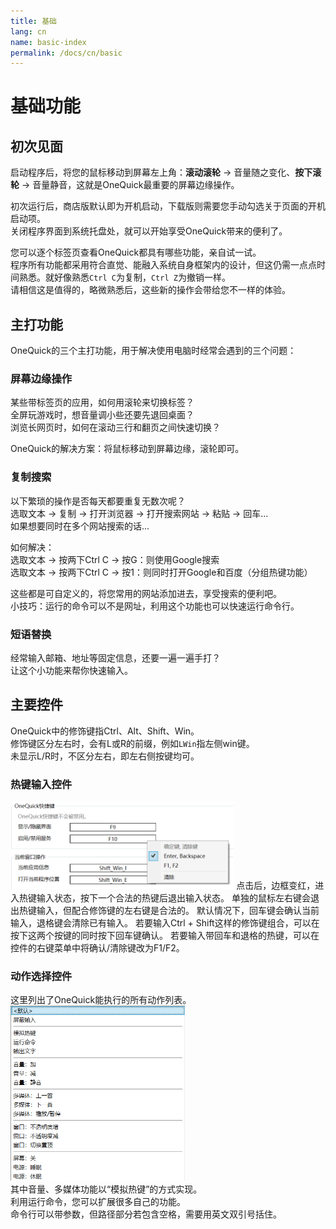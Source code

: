 ```yaml
---
title: 基础
lang: cn
name: basic-index
permalink: /docs/cn/basic
---
```

# 基础功能

## 初次见面

启动程序后，将您的鼠标移动到屏幕左上角：**滚动滚轮** → 音量随之变化、**按下滚轮** → 音量静音，这就是OneQuick最重要的屏幕边缘操作。

初次运行后，商店版默认即为开机启动，下载版则需要您手动勾选关于页面的开机启动项。  
关闭程序界面到系统托盘处，就可以开始享受OneQuick带来的便利了。

您可以逐个标签页查看OneQuick都具有哪些功能，亲自试一试。  
程序所有功能都采用符合直觉、能融入系统自身框架内的设计，但这仍需一点点时间熟悉。就好像熟悉`Ctrl C`为复制，`Ctrl Z`为撤销一样。  
请相信这是值得的，略微熟悉后，这些新的操作会带给您不一样的体验。


## 主打功能

OneQuick的三个主打功能，用于解决使用电脑时经常会遇到的三个问题：

### 屏幕边缘操作

某些带标签页的应用，如何用滚轮来切换标签？  
全屏玩游戏时，想音量调小些还要先退回桌面？  
浏览长网页时，如何在滚动三行和翻页之间快速切换？

OneQuick的解决方案：将鼠标移动到屏幕边缘，滚轮即可。

### 复制搜索

以下繁琐的操作是否每天都要重复无数次呢？  
选取文本 → 复制 → 打开浏览器 → 打开搜索网站 → 粘贴 → 回车...  
如果想要同时在多个网站搜索的话...  

如何解决：  
选取文本 → 按两下Ctrl C → 按G：则使用Google搜索  
选取文本 → 按两下Ctrl C → 按1：则同时打开Google和百度（分组热键功能）  

这些都是可自定义的，将您常用的网站添加进去，享受搜索的便利吧。  
小技巧：运行的命令可以不是网址，利用这个功能也可以快速运行命令行。  

### 短语替换

经常输入邮箱、地址等固定信息，还要一遍一遍手打？  
让这个小功能来帮你快速输入。


## 主要控件

OneQuick中的修饰键指Ctrl、Alt、Shift、Win。  
修饰键区分左右时，会有L或R的前缀，例如`LWin`指左侧win键。  
未显示L/R时，不区分左右，即左右侧按键均可。  



### 热键输入控件

<img src="/img/docs/hotkey-control.png" style="max-height: 10em;">  
点击后，边框变红，进入热键输入状态，按下一个合法的热键后退出输入状态。  
单独的鼠标左右键会退出热键输入，但配合修饰键的左右键是合法的。  
默认情况下，回车键会确认当前输入，退格键会清除已有输入。  
若要输入Ctrl + Shift这样的修饰键组合，可以在按下这两个按键的同时按下回车键确认。  
若要输入带回车和退格的热键，可以在控件的右键菜单中将确认/清除键改为F1/F2。  


### 动作选择控件

这里列出了OneQuick能执行的所有动作列表。  
<img src="/img/docs/operation-control.png" style="max-height: 20em;">  
其中音量、多媒体功能以“模拟热键”的方式实现。  
利用运行命令，您可以扩展很多自己的功能。  
命令行可以带参数，但路径部分若包含空格，需要用英文双引号括住。

